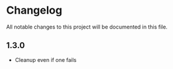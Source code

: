# Changelog

All notable changes to this project will be documented in this file.

## 1.3.0

- Cleanup even if one fails
